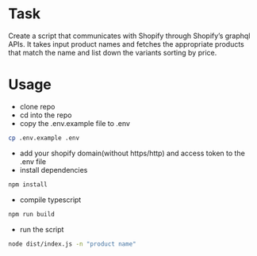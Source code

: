 # Task

Create a script that communicates with Shopify through Shopify’s graphql APIs.
It takes input product names and fetches the appropriate products that match the
name and list down the variants sorting by price.

# Usage
- clone repo
- cd into the repo
- copy the .env.example file to .env
```bash
cp .env.example .env
```
- add your shopify domain(without https/http) and access token to the .env file
- install dependencies
```bash
npm install
```
- compile typescript
```bash
npm run build
```
- run the script
```bash
node dist/index.js -n "product name"
```
